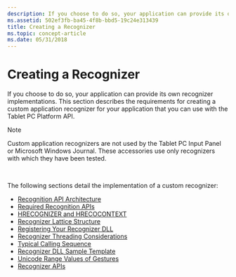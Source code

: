 ```yaml
---
description: If you choose to do so, your application can provide its own recognizer implementations. This section describes the requirements for creating a custom application recognizer for your application that you can use with the Tablet PC Platform API.
ms.assetid: 502ef3fb-ba45-4f8b-bbd5-19c24e313439
title: Creating a Recognizer
ms.topic: concept-article
ms.date: 05/31/2018
---
```


# Creating a Recognizer

If you choose to do so, your application can provide its own recognizer implementations. This section describes the requirements for creating a custom application recognizer for your application that you can use with the Tablet PC Platform API.

> [!Note]  
> Custom application recognizers are not used by the Tablet PC Input Panel or Microsoft Windows Journal. These accessories use only recognizers with which they have been tested.

 

The following sections detail the implementation of a custom recognizer:

-   [Recognition API Architecture](recognition-api-architecture.md)
-   [Required Recognition APIs](/previous-versions//ms701664(v=vs.85))
-   [HRECOGNIZER and HRECOCONTEXT](hrecognizer-and-hrecocontext.md)
-   [Recognizer Lattice Structure](recognizer-lattice-structure.md)
-   [Registering Your Recognizer DLL](registering-your-recognizer-dll.md)
-   [Recognizer Threading Considerations](recognizer-threading-considerations.md)
-   [Typical Calling Sequence](typical-calling-sequence.md)
-   [Recognizer DLL Sample Template](recognizer-dll-sample-template.md)
-   [Unicode Range Values of Gestures](unicode-range-values-of-gestures.md)
-   [Recognizer APIs](recognizer-apis.md)

 

 
